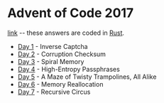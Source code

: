 # Advent of Code 2017

[link](https://adventofcode.com/2017) -- these answers are coded in [Rust](../doc/languages/Rust.md).

- [Day 1](./01/README-01.md) - Inverse Captcha
- [Day 2](./02/README-02.md) - Corruption Checksum
- [Day 3](./03/README-03.md) - Spiral Memory
- [Day 4](./04/README-04.md) - High-Entropy Passphrases
- [Day 5](./05/README-05.md) - A Maze of Twisty Trampolines, All Alike
- [Day 6](./06/README-06.md) - Memory Reallocation
- [Day 7](./07/README-07.md) - Recursive Circus
